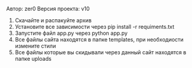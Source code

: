
Автор: zer0
Версия проекта: v10

1. Скачайте и распакуйте архив
2. Установите все зависимости через pip install -r requiments.txt
3. Запустите файл app.py через python app.py
4. Все файлы сайта находятся в папке templates, при необходиости измените стили
5. Все файлы которые вы скидывали через данный сайт находятся в папке uploads

